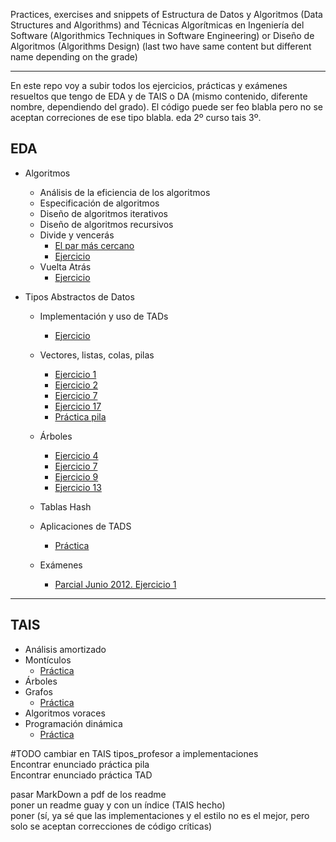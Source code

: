 Practices, exercises and snippets of Estructura de Datos y Algoritmos (Data Structures and Algorithms) and Técnicas Algorítmicas en Ingeniería del Software (Algorithmics Techniques in Software Engineering) or Diseño de Algoritmos (Algorithms Design) (last two have same content but different name depending on the grade)
- - -
En este repo voy a subir todos los ejercicios, prácticas y exámenes resueltos que tengo de EDA y de TAIS o DA (mismo contenido, diferente nombre, dependiendo del grado).
El código puede ser feo blabla pero no se aceptan correciones de ese tipo blabla. eda 2º curso tais 3º.

## EDA
+ Algoritmos
  + Análisis de la eficiencia de los algoritmos
  + Especificación de algoritmos
  + Diseño de algoritmos iterativos
  + Diseño de algoritmos recursivos
  + Divide y vencerás
    + [El par más cercano][closestpair]
    + [Ejercicio][transponer]
  + Vuelta Atrás
    + [Ejercicio][vacasillas]

+ Tipos Abstractos de Datos
  + Implementación y uso de TADs
    + [Ejercicio][uso4y10]
  + Vectores, listas, colas, pilas
    + [Ejercicio 1][lineales1]
    + [Ejercicio 2][lineales2]
    + [Ejercicio 7][lineales7]
    + [Ejercicio 17][lineales17]
    + [Práctica pila][practicapila]
  + Árboles
    + [Ejercicio 4][arboles4]
    + [Ejercicio 7][arboles7]
    + [Ejercicio 9][arboles9]
    + [Ejercicio 13][arboles13]
  + Tablas Hash
  + Aplicaciones de TADS
    + [Práctica][practicaTADS]
  
  + Exámenes
    + [Parcial Junio 2012. Ejercicio 1][junio2012parcial1]

- - -

## TAIS
+ Análisis amortizado
+ Montículos
  + [Práctica][taisprac1]
+ Árboles
+ Grafos
  + [Práctica][taisprac2]
+ Algoritmos voraces
+ Programación dinámica
  + [Práctica][taisprac3]

[closestpair]: https://github.com/hecoding/EDA-TAIS/tree/master/EDA/1er%20cuat/puntosmascercanos
[transponer]: https://github.com/hecoding/EDA-TAIS/tree/master/EDA/1er%20cuat/transponer
[vacasillas]: https://github.com/hecoding/EDA-TAIS/tree/master/EDA/1er%20cuat/vueltaatrascasillas
[uso4y10]: https://github.com/hecoding/EDA-TAIS/tree/master/EDA/2o%20%20cuat/ejercicios/implementaciontadsencillopraccomplejos
[lineales1]: https://github.com/hecoding/EDA-TAIS/tree/master/EDA/2o%20%20cuat/ejercicios/ejLineales1
[lineales2]: https://github.com/hecoding/EDA-TAIS/tree/master/EDA/2o%20%20cuat/ejercicios/ejLineales2
[lineales7]: https://github.com/hecoding/EDA-TAIS/tree/master/EDA/2o%20%20cuat/ejercicios/ejLineales7
[lineales17]: https://github.com/hecoding/EDA-TAIS/tree/master/EDA/2o%20%20cuat/ejercicios/ejLineales17
[practicapila]: https://github.com/hecoding/EDA-TAIS/tree/master/EDA/2o%20%20cuat/ejercicios/pila
[arboles4]: https://github.com/hecoding/EDA-TAIS/tree/master/EDA/2o%20%20cuat/ejercicios/ejArboles4
[arboles7]: https://github.com/hecoding/EDA-TAIS/tree/master/EDA/2o%20%20cuat/ejercicios/ejArboles7
[arboles9]: https://github.com/hecoding/EDA-TAIS/tree/master/EDA/2o%20%20cuat/ejercicios/ejArboles9
[arboles13]: https://github.com/hecoding/EDA-TAIS/tree/master/EDA/2o%20%20cuat/ejercicios/arboles13EDA
[practicaTADS]: https://github.com/hecoding/EDA-TAIS/tree/master/EDA/2o%20%20cuat/ejercicios/practicaTADS
[junio2012parcial1]: https://github.com/hecoding/EDA-TAIS/tree/master/EDA/2o%20%20cuat/ejercicios/parcialJunio2012ej1

[taisprac1]: https://github.com/hecoding/EDA-TAIS/tree/master/TAIS/practicas/prac1
[taisprac2]: https://github.com/hecoding/EDA-TAIS/tree/master/TAIS/practicas/prac2
[taisprac3]: https://github.com/hecoding/EDA-TAIS/tree/master/TAIS/practicas/prac3

#TODO
cambiar en TAIS tipos_profesor a implementaciones   
Encontrar enunciado práctica pila   
Encontrar enunciado práctica TAD

pasar MarkDown a pdf de los readme   
poner un readme guay y con un índice (TAIS hecho)   
poner (sí, ya sé que las implementaciones y el estilo no es el mejor, pero solo se aceptan correcciones de código críticas)   
